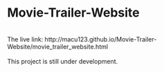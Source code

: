# Movie-Trailer-Website<br>
<br>
The live link: http://macu123.github.io/Movie-Trailer-Website/movie_trailer_website.html<br>
<br>
This project is still under development.

